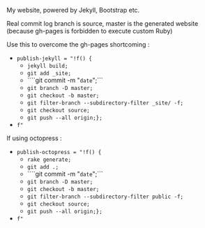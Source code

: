 My website, powered by Jekyll, Bootstrap etc.

Real commit log branch is source, master is the generated website (because gh-pages is forbidden to execute custom Ruby)

Use this to overcome the gh-pages shortcoming : 
* `publish-jekyll = "!f() {` 
	- `jekyll build;`
	- `git add _site;` 
	- ````git commit -m \"`date`\";``` 
	- `git branch -D master;`
	- `git checkout -b master;` 
	- `git filter-branch --subdirectory-filter _site/ -f;`
	- `git checkout source;` 
	- `git push --all origin;};`
* `f"`

If using octopress : 

* `publish-octopress = "!f() {` 
	- `rake generate;`
	- `git add .;` 
	- ````git commit -m \"`date`\";``` 
	- `git branch -D master;`
	- `git checkout -b master;` 
	- `git filter-branch --subdirectory-filter public -f;`
	- `git checkout source;` 
	- `git push --all origin;};`
* `f"`
